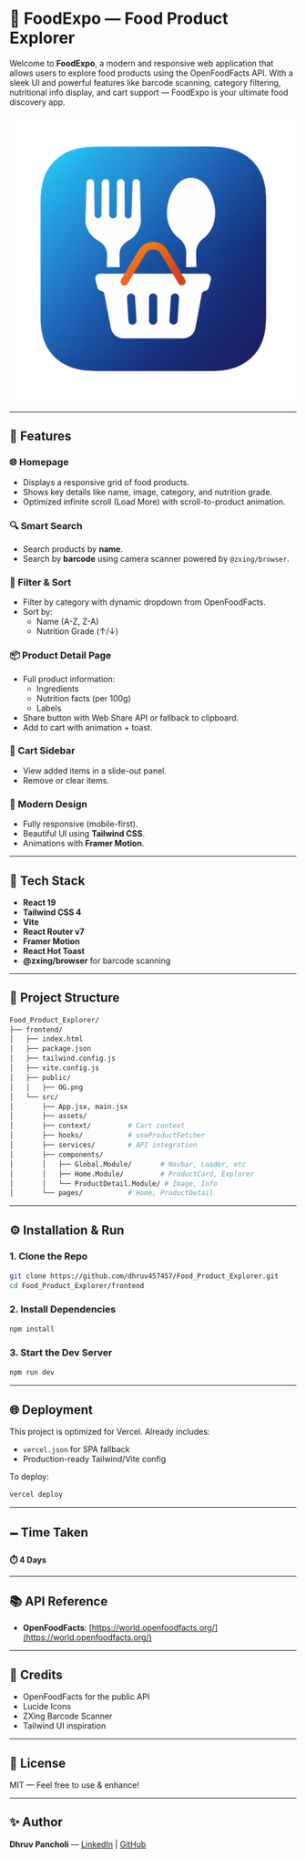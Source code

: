 # 🥗 FoodExpo — Food Product Explorer

Welcome to **FoodExpo**, a modern and responsive web application that allows users to explore food products using the OpenFoodFacts API. With a sleek UI and powerful features like barcode scanning, category filtering, nutritional info display, and cart support — FoodExpo is your ultimate food discovery app.

![FoodExpo Banner](./frontend/public/OG.png)

---

## 🚀 Features

### 🌐 Homepage
- Displays a responsive grid of food products.
- Shows key details like name, image, category, and nutrition grade.
- Optimized infinite scroll (Load More) with scroll-to-product animation.

### 🔍 Smart Search
- Search products by **name**.
- Search by **barcode** using camera scanner powered by `@zxing/browser`.

### 📂 Filter & Sort
- Filter by category with dynamic dropdown from OpenFoodFacts.
- Sort by:
  - Name (A-Z, Z-A)
  - Nutrition Grade (↑/↓)

### 📦 Product Detail Page
- Full product information:
  - Ingredients
  - Nutrition facts (per 100g)
  - Labels
- Share button with Web Share API or fallback to clipboard.
- Add to cart with animation + toast.

### 🛒 Cart Sidebar
- View added items in a slide-out panel.
- Remove or clear items.

### 🎨 Modern Design
- Fully responsive (mobile-first).
- Beautiful UI using **Tailwind CSS**.
- Animations with **Framer Motion**.

---

## 🧱 Tech Stack

- **React 19**
- **Tailwind CSS 4**
- **Vite**
- **React Router v7**
- **Framer Motion**
- **React Hot Toast**
- **@zxing/browser** for barcode scanning

---

## 📁 Project Structure

```bash
Food_Product_Explorer/
├── frontend/
│   ├── index.html
│   ├── package.json
│   ├── tailwind.config.js
│   ├── vite.config.js
│   ├── public/
│   │   ├── OG.png
│   └── src/
│       ├── App.jsx, main.jsx
│       ├── assets/
│       ├── context/         # Cart context
│       ├── hooks/           # useProductFetcher
│       ├── services/        # API integration
│       ├── components/
│       │   ├── Global.Module/       # Navbar, Loader, etc
│       │   ├── Home.Module/         # ProductCard, Explorer
│       │   └── ProductDetail.Module/ # Image, Info
│       └── pages/           # Home, ProductDetail
```

---

## ⚙️ Installation & Run

### 1. Clone the Repo
```bash
git clone https://github.com/dhruv457457/Food_Product_Explorer.git
cd Food_Product_Explorer/frontend
```

### 2. Install Dependencies
```bash
npm install
```

### 3. Start the Dev Server
```bash
npm run dev
```

---

## 🌐 Deployment
This project is optimized for Vercel. Already includes:
- `vercel.json` for SPA fallback
- Production-ready Tailwind/Vite config

To deploy:
```bash
vercel deploy
```

---

## 🗕️ Time Taken
**⏱️ 4 Days**

---

## 📚 API Reference
- **OpenFoodFacts**: [https://world.openfoodfacts.org/](https://world.openfoodfacts.org/)

---

## 🤝 Credits
- OpenFoodFacts for the public API
- Lucide Icons
- ZXing Barcode Scanner
- Tailwind UI inspiration

---

## 📄 License
MIT — Feel free to use & enhance!

---

## ✨ Author
**Dhruv Pancholi** — [LinkedIn](https://www.linkedin.com/in/dhruv-pancholi-222704250/) | [GitHub](https://github.com/dhruv457457)
